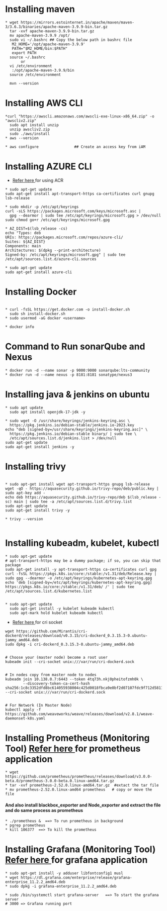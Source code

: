 # Installing maven 
```
* wget https://mirrors.estointernet.in/apache/maven/maven-3/3.6.3/binaries/apache-maven-3.9.9-bin.tar.gz
  tar -xvf apache-maven-3.9.9-bin.tar.gz
  mv apache-maven-3.9.9 /opt/
  sudo vi ~/.bashrc ## Copy the below path in bashrc file
   M2_HOME='/opt/apache-maven-3.9.9'
   PATH="$M2_HOME/bin:$PATH"
   export PATH
  source ~/.bashrc 
       or 
  vi /etc/environment
   :/opt/apache-maven-3.9.9/bin
  source /etc/environment

  mvn --version
```
# Installing AWS CLI 
```
*curl "https://awscli.amazonaws.com/awscli-exe-linux-x86_64.zip" -o "awscliv2.zip"
  sudo apt install unzip
  unzip awscliv2.zip
  sudo ./aws/install
* aws --version  

* aws configure                ## Create an access key from iAM 
```
# Installing AZURE CLI 

* [Refer here ](https://learn.microsoft.com/en-us/cli/azure/install-azure-cli-linux?pivots=apt) for using ACR
  
```
* sudo apt-get update
sudo apt-get install apt-transport-https ca-certificates curl gnupg lsb-release

* sudo mkdir -p /etc/apt/keyrings
curl -sLS https://packages.microsoft.com/keys/microsoft.asc |
  gpg --dearmor | sudo tee /etc/apt/keyrings/microsoft.gpg > /dev/null
sudo chmod go+r /etc/apt/keyrings/microsoft.gpg

* AZ_DIST=$(lsb_release -cs)
echo "Types: deb
URIs: https://packages.microsoft.com/repos/azure-cli/
Suites: ${AZ_DIST}
Components: main
Architectures: $(dpkg --print-architecture)
Signed-by: /etc/apt/keyrings/microsoft.gpg" | sudo tee /etc/apt/sources.list.d/azure-cli.sources

* sudo apt-get update
sudo apt-get install azure-cli
```

# Installing Docker 

```

* curl -fsSL https://get.docker.com -o install-docker.sh
  sudo sh install-docker.sh
* sudo usermod -aG docker <username>

* docker info 
```
# Command to Run sonarQube and Nexus
```
* docker run -d --name sonar -p 9000:9000 sonarqube:lts-community
* docker run -d --name nexus -p 8181:8181 sonatype/nexus3 
```

# Installing java & jenkins on ubuntu

```
* sudo apt update 
  sudo apt install openjdk-17-jdk -y
```


```
* sudo wget -O /usr/share/keyrings/jenkins-keyring.asc \
  https://pkg.jenkins.io/debian-stable/jenkins.io-2023.key
echo "deb [signed-by=/usr/share/keyrings/jenkins-keyring.asc]" \
  https://pkg.jenkins.io/debian-stable binary/ | sudo tee \
  /etc/apt/sources.list.d/jenkins.list > /dev/null
sudo apt-get update
sudo apt-get install jenkins -y

```

# Installing trivy
```

* sudo apt-get install wget apt-transport-https gnupg lsb-release
wget -qO - https://aquasecurity.github.io/trivy-repo/deb/public.key | sudo apt-key add -
echo deb https://aquasecurity.github.io/trivy-repo/deb $(lsb_release -sc) main | sudo tee -a /etc/apt/sources.list.d/trivy.list
sudo apt-get update
sudo apt-get install trivy -y

* trivy --version
 
```


# Installing kubeadm, kubelet, kubectl

```
* sudo apt-get update
# apt-transport-https may be a dummy package; if so, you can skip that package
sudo apt-get install -y apt-transport-https ca-certificates curl gpg
curl -fsSL https://pkgs.k8s.io/core:/stable:/v1.31/deb/Release.key | sudo gpg --dearmor -o /etc/apt/keyrings/kubernetes-apt-keyring.gpg	
echo 'deb [signed-by=/etc/apt/keyrings/kubernetes-apt-keyring.gpg] https://pkgs.k8s.io/core:/stable:/v1.31/deb/ /' | sudo tee /etc/apt/sources.list.d/kubernetes.list


* sudo apt-get update
  sudo apt-get install -y kubelet kubeadm kubectl
  sudo apt-mark hold kubelet kubeadm kubectl
```

* [Refer here ](https://github.com/Mirantis/cri-dockerd/releases) for cri socket

```
wget https://github.com/Mirantis/cri-dockerd/releases/download/v0.3.15/cri-dockerd_0.3.15.3-0.ubuntu-jammy_amd64.deb
sudo dpkg -i cri-dockerd_0.3.15.3-0.ubuntu-jammy_amd64.deb


# Choose your (master node) become a root user
kubeadm init --cri-socket unix:///var/run/cri-dockerd.sock


# In nodes copy from master node to nodes
kubeadm join 10.138.0.7:6443 --token 4tq73h.nkj0pheitofzmh0k \
        --discovery-token-ca-cert-hash sha256:1c8c3352dfd8bc614055938004c425d0018fbca9e0bf2d07107fdc9f712d5811 --cri-socket unix:///var/run/cri-dockerd.sock
      

# For Network (In Master Node)
kubectl apply -f https://github.com/weaveworks/weave/releases/download/v2.8.1/weave-daemonset-k8s.yaml
```


# Installing Prometheus (Monitoring Tool) [Refer here ](https://prometheus.io/download/) for prometheus application

```
* wget https://github.com/prometheus/prometheus/releases/download/v3.0.0-beta.0/prometheus-3.0.0-beta.0.linux-amd64.tar.gz
* tar -xvf prometheus-2.52.0.linux-amd64.tar.gz  #extact the tar file
* mv prometheus-2.52.0.linux-amd64 prometheus   # copy or move the file 
```

#### And also install blackbox_exporter and Node_exporter and extract the file and do same process as prometheus

```
* ./prometheus &  ==> To run prometheus in background
* pgrep prometheus  
* kill 106377  ==> To kill the prometheus
```
# Installing Grafana (Monitoring Tool) [Refer here ](https://grafana.com/grafana/download) for grafana application
```
* sudo apt-get install -y adduser libfontconfig1 musl
* wget https://dl.grafana.com/enterprise/release/grafana-enterprise_11.2.2_amd64.deb
* sudo dpkg -i grafana-enterprise_11.2.2_amd64.deb

* sudo /bin/systemctl start grafana-server   ==> To start the grafana server
# 3000 => Grafana running port





